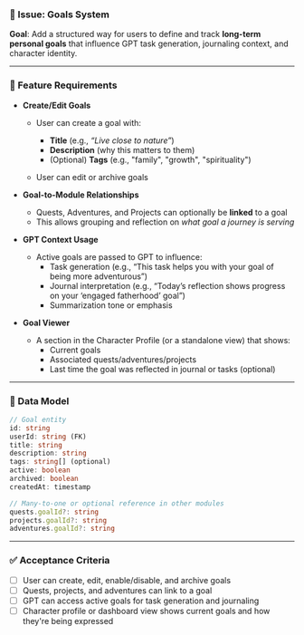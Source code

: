### 📌 Issue: Goals System

**Goal**: Add a structured way for users to define and track **long-term personal goals** that influence GPT task generation, journaling context, and character identity.

---

### 🧩 Feature Requirements

- **Create/Edit Goals**
  - User can create a goal with:
    - **Title** (e.g., _“Live close to nature”_)
    - **Description** (why this matters to them)
    - (Optional) **Tags** (e.g., "family", "growth", "spirituality")

  - User can edit or archive goals

- **Goal-to-Module Relationships**
  - Quests, Adventures, and Projects can optionally be **linked** to a goal
  - This allows grouping and reflection on _what goal a journey is serving_

- **GPT Context Usage**
  - Active goals are passed to GPT to influence:
    - Task generation (e.g., “This task helps you with your goal of being more adventurous”)
    - Journal interpretation (e.g., “Today’s reflection shows progress on your ‘engaged fatherhood’ goal”)
    - Summarization tone or emphasis

- **Goal Viewer**
  - A section in the Character Profile (or a standalone view) that shows:
    - Current goals
    - Associated quests/adventures/projects
    - Last time the goal was reflected in journal or tasks (optional)

---

### 🧠 Data Model

```ts
// Goal entity
id: string
userId: string (FK)
title: string
description: string
tags: string[] (optional)
active: boolean
archived: boolean
createdAt: timestamp
```

```ts
// Many-to-one or optional reference in other modules
quests.goalId?: string
projects.goalId?: string
adventures.goalId?: string
```

---

### ✅ Acceptance Criteria

- [ ] User can create, edit, enable/disable, and archive goals
- [ ] Quests, projects, and adventures can link to a goal
- [ ] GPT can access active goals for task generation and journaling
- [ ] Character profile or dashboard view shows current goals and how they're being expressed
